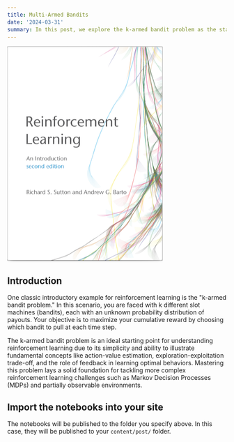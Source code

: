 ```yaml
---
title: Multi-Armed Bandits
date: '2024-03-31'
summary: In this post, we explore the k-armed bandit problem as the starting point for our journey into reinforcement learning. 
---
```


![png](bookRL.png)

## Introduction

One classic introductory example for reinforcement learning is the "k-armed bandit problem." In this scenario, you are faced with k different slot machines (bandits), each with an unknown probability distribution of payouts. Your objective is to maximize your cumulative reward by choosing which bandit to pull at each time step. 

The k-armed bandit problem is an ideal starting point for understanding reinforcement learning due to its simplicity and ability to illustrate fundamental concepts like action-value estimation, exploration-exploitation trade-off, and the role of feedback in learning optimal behaviors. Mastering this problem lays a solid foundation for tackling more complex reinforcement learning challenges such as Markov Decision Processes (MDPs) and partially observable environments.

## Import the notebooks into your site

The notebooks will be published to the folder you specify above. In this case, they will be published to your `content/post/` folder.

